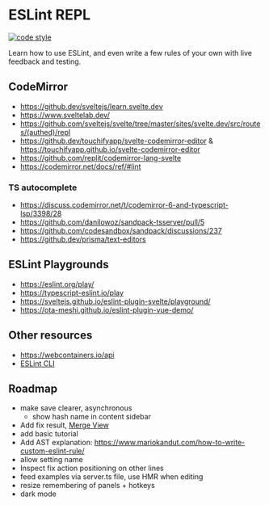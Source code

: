 # ESLint REPL

[![code style](https://antfu.me/badge-code-style.svg)](https://github.com/antfu/eslint-config)

Learn how to use ESLint, and even write a few rules of your own with live feedback and testing.

## CodeMirror

- https://github.dev/sveltejs/learn.svelte.dev
- https://www.sveltelab.dev/
- https://github.com/sveltejs/svelte/tree/master/sites/svelte.dev/src/routes/(authed)/repl
- https://github.dev/touchifyapp/svelte-codemirror-editor & https://touchifyapp.github.io/svelte-codemirror-editor
- https://github.com/replit/codemirror-lang-svelte
- https://codemirror.net/docs/ref/#lint

### TS autocomplete

- https://discuss.codemirror.net/t/codemirror-6-and-typescript-lsp/3398/28
- https://github.com/danilowoz/sandpack-tsserver/pull/5
- https://github.com/codesandbox/sandpack/discussions/237
- https://github.dev/prisma/text-editors

## ESLint Playgrounds

- https://eslint.org/play/
- https://typescript-eslint.io/play
- https://sveltejs.github.io/eslint-plugin-svelte/playground/
- https://ota-meshi.github.io/eslint-plugin-vue-demo/

## Other resources

- https://webcontainers.io/api
- [ESLint CLI](https://eslint.org/docs/latest/use/command-line-interface#-o---output-file)

## Roadmap

- make save clearer, asynchronous
  - show hash name in content sidebar
- Add fix result, [Merge View](https://codemirror.net/try/?example=Merge%20View)
- add basic tutorial
- Add AST explanation: https://www.mariokandut.com/how-to-write-custom-eslint-rule/
- allow setting name
- Inspect fix action positioning on other lines
- feed examples via server.ts file, use HMR when editing
- resize remembering of panels + hotkeys
- dark mode